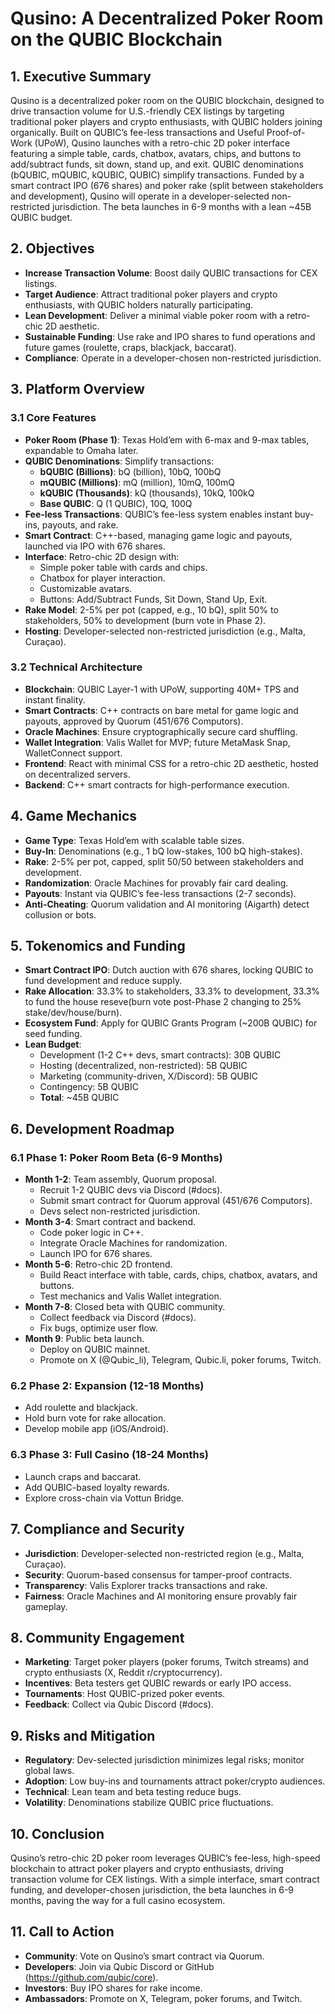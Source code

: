 # Qusino: A Decentralized Poker Room on the QUBIC Blockchain

## 1. Executive Summary
Qusino is a decentralized poker room on the QUBIC blockchain, designed to drive transaction volume for U.S.-friendly CEX listings by targeting traditional poker players and crypto enthusiasts, with QUBIC holders joining organically. Built on QUBIC’s fee-less transactions and Useful Proof-of-Work (UPoW), Qusino launches with a retro-chic 2D poker interface featuring a simple table, cards, chatbox, avatars, chips, and buttons to add/subtract funds, sit down, stand up, and exit. QUBIC denominations (bQUBIC, mQUBIC, kQUBIC, QUBIC) simplify transactions. Funded by a smart contract IPO (676 shares) and poker rake (split between stakeholders and development), Qusino will operate in a developer-selected non-restricted jurisdiction. The beta launches in 6-9 months with a lean ~45B QUBIC budget.

## 2. Objectives
- **Increase Transaction Volume**: Boost daily QUBIC transactions for CEX listings.
- **Target Audience**: Attract traditional poker players and crypto enthusiasts, with QUBIC holders naturally participating.
- **Lean Development**: Deliver a minimal viable poker room with a retro-chic 2D aesthetic.
- **Sustainable Funding**: Use rake and IPO shares to fund operations and future games (roulette, craps, blackjack, baccarat).
- **Compliance**: Operate in a developer-chosen non-restricted jurisdiction.

## 3. Platform Overview
### 3.1 Core Features
- **Poker Room (Phase 1)**: Texas Hold’em with 6-max and 9-max tables, expandable to Omaha later.
- **QUBIC Denominations**: Simplify transactions:
  - **bQUBIC (Billions)**: bQ (billion), 10bQ, 100bQ
  - **mQUBIC (Millions)**: mQ (million), 10mQ, 100mQ
  - **kQUBIC (Thousands)**: kQ (thousands), 10kQ, 100kQ
  - **Base QUBIC**: Q (1 QUBIC), 10Q, 100Q
- **Fee-less Transactions**: QUBIC’s fee-less system enables instant buy-ins, payouts, and rake.
- **Smart Contract**: C++-based, managing game logic and payouts, launched via IPO with 676 shares.
- **Interface**: Retro-chic 2D design with:
  - Simple poker table with cards and chips.
  - Chatbox for player interaction.
  - Customizable avatars.
  - Buttons: Add/Subtract Funds, Sit Down, Stand Up, Exit.
- **Rake Model**: 2-5% per pot (capped, e.g., 10 bQ), split 50% to stakeholders, 50% to development (burn vote in Phase 2).
- **Hosting**: Developer-selected non-restricted jurisdiction (e.g., Malta, Curaçao).

### 3.2 Technical Architecture
- **Blockchain**: QUBIC Layer-1 with UPoW, supporting 40M+ TPS and instant finality.
- **Smart Contracts**: C++ contracts on bare metal for game logic and payouts, approved by Quorum (451/676 Computors).
- **Oracle Machines**: Ensure cryptographically secure card shuffling.
- **Wallet Integration**: Valis Wallet for MVP; future MetaMask Snap, WalletConnect support.
- **Frontend**: React with minimal CSS for a retro-chic 2D aesthetic, hosted on decentralized servers.
- **Backend**: C++ smart contracts for high-performance execution.

## 4. Game Mechanics
- **Game Type**: Texas Hold’em with scalable table sizes.
- **Buy-In**: Denominations (e.g., 1 bQ low-stakes, 100 bQ high-stakes).
- **Rake**: 2-5% per pot, capped, split 50/50 between stakeholders and development.
- **Randomization**: Oracle Machines for provably fair card dealing.
- **Payouts**: Instant via QUBIC’s fee-less transactions (2-7 seconds).
- **Anti-Cheating**: Quorum validation and AI monitoring (Aigarth) detect collusion or bots.

## 5. Tokenomics and Funding
- **Smart Contract IPO**: Dutch auction with 676 shares, locking QUBIC to fund development and reduce supply.
- **Rake Allocation**: 33.3% to stakeholders, 33.3% to development, 33.3% to fund the house reseve(burn vote post-Phase 2 changing to 25% stake/dev/house/burn).
- **Ecosystem Fund**: Apply for QUBIC Grants Program (~200B QUBIC) for seed funding.
- **Lean Budget**:
  - Development (1-2 C++ devs, smart contracts): 30B QUBIC
  - Hosting (decentralized, non-restricted): 5B QUBIC
  - Marketing (community-driven, X/Discord): 5B QUBIC
  - Contingency: 5B QUBIC
  - **Total**: ~45B QUBIC

## 6. Development Roadmap
### 6.1 Phase 1: Poker Room Beta (6-9 Months)
- **Month 1-2**: Team assembly, Quorum proposal.
  - Recruit 1-2 QUBIC devs via Discord (#docs).
  - Submit smart contract for Quorum approval (451/676 Computors).
  - Devs select non-restricted jurisdiction.
- **Month 3-4**: Smart contract and backend.
  - Code poker logic in C++.
  - Integrate Oracle Machines for randomization.
  - Launch IPO for 676 shares.
- **Month 5-6**: Retro-chic 2D frontend.
  - Build React interface with table, cards, chips, chatbox, avatars, and buttons.
  - Test mechanics and Valis Wallet integration.
- **Month 7-8**: Closed beta with QUBIC community.
  - Collect feedback via Discord (#docs).
  - Fix bugs, optimize user flow.
- **Month 9**: Public beta launch.
  - Deploy on QUBIC mainnet.
  - Promote on X (@Qubic_li), Telegram, Qubic.li, poker forums, Twitch.

### 6.2 Phase 2: Expansion (12-18 Months)
- Add roulette and blackjack.
- Hold burn vote for rake allocation.
- Develop mobile app (iOS/Android).

### 6.3 Phase 3: Full Casino (18-24 Months)
- Launch craps and baccarat.
- Add QUBIC-based loyalty rewards.
- Explore cross-chain via Vottun Bridge.

## 7. Compliance and Security
- **Jurisdiction**: Developer-selected non-restricted region (e.g., Malta, Curaçao).
- **Security**: Quorum-based consensus for tamper-proof contracts.
- **Transparency**: Valis Explorer tracks transactions and rake.
- **Fairness**: Oracle Machines and AI monitoring ensure provably fair gameplay.

## 8. Community Engagement
- **Marketing**: Target poker players (poker forums, Twitch streams) and crypto enthusiasts (X, Reddit r/cryptocurrency).
- **Incentives**: Beta testers get QUBIC rewards or early IPO access.
- **Tournaments**: Host QUBIC-prized poker events.
- **Feedback**: Collect via Qubic Discord (#docs).

## 9. Risks and Mitigation
- **Regulatory**: Dev-selected jurisdiction minimizes legal risks; monitor global laws.
- **Adoption**: Low buy-ins and tournaments attract poker/crypto audiences.
- **Technical**: Lean team and beta testing reduce bugs.
- **Volatility**: Denominations stabilize QUBIC price fluctuations.

## 10. Conclusion
Qusino’s retro-chic 2D poker room leverages QUBIC’s fee-less, high-speed blockchain to attract poker players and crypto enthusiasts, driving transaction volume for CEX listings. With a simple interface, smart contract funding, and developer-chosen jurisdiction, the beta launches in 6-9 months, paving the way for a full casino ecosystem.

## 11. Call to Action
- **Community**: Vote on Qusino’s smart contract via Quorum.
- **Developers**: Join via Qubic Discord or GitHub (https://github.com/qubic/core).
- **Investors**: Buy IPO shares for rake income.
- **Ambassadors**: Promote on X, Telegram, poker forums, and Twitch.